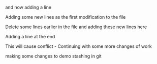 and now adding a line

Adding some new lines as the first modification 
to the file

Delete some lines earlier in the file and adding 
these new lines here

Adding a line at the end

This will cause conflict - Continuing with some more changes of work

making some changes to demo stashing in git